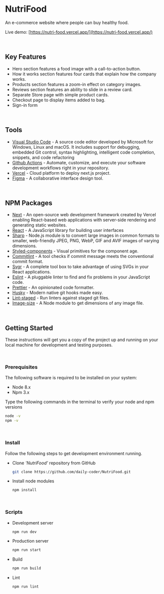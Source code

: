 # NutriFood

An e-commerce website where people can buy healthy food.

Live demo: [https://nutri-food.vercel.app/](https://nutri-food.vercel.app/)

<br/>

## Key Features

* Hero section features a food image with a call-to-action button.
* How it works section features four cards that explain how the company works.
* Products section features a zoom-in effect on category images.
* Reviews section features an ability to slide in a review card.
* Separate Store page with simple product cards.
* Checkout page to display items added to bag.
* Sign-in form

<br />

## Tools

* [Visual Studio Code](https://code.visualstudio.com/) - A source code editor developed by Microsoft for Windows, Linux and macOS. It includes support for debugging, embedded Git control, syntax highlighting, intelligent code completion, snippets, and code refactoring
* [Github Actions](https://docs.github.com/en/actions) - Automate, customize, and execute your software development workflows right in your repository.
* [Vercel](https://vercel.com/) - Cloud platform to deploy next.js project.
* [Figma](https://www.figma.com/) - A collaborative interface design tool.

<br />

## NPM Packages

* [Next](https://nextjs.org/) - An open-source web development framework created by Vercel enabling React-based web applications with server-side rendering and generating static websites.
* [React](https://reactjs.org/) - A JavaScript library for building user interfaces
* [Sharp](https://sharp.pixelplumbing.com/) - Node.js module is to convert large images in common formats to smaller, web-friendly JPEG, PNG, WebP, GIF and AVIF images of varying dimensions.
* [Styled-components](https://styled-components.com/) - Visual primitives for the component age.
* [Commitlint](https://commitlint.js.org/) - A tool checks if commit message meets the conventional commit format.
* [Svgr](https://react-svgr.com/) - A complete tool box to take advantage of using SVGs in your React applications.
* [Eslint](https://eslint.org/) - A pluggable linter to find and fix problems in your JavaScript code.
* [Prettier](https://prettier.io/) - An opinionated code formatter.
* [Husky](https://typicode.github.io/husky) - Modern native git hooks made easy.
* [Lint-staged](https://github.com/okonet/lint-staged) -  Run linters against staged git files.
* [Image-size](https://github.com/image-size/image-size) - A Node module to get dimensions of any image file.

<br />

## Getting Started

These instructions will get you a copy of the project up and running on your local machine for development and testing purposes.

<br />

### Prerequisites

The following software is required to be installed on your system:

* Node 8.x
* Npm 3.x

Type the following commands in the terminal to verify your node and npm versions

```bash
node -v
npm -v
```

<br />

### Install

Follow the following steps to get development environment running.

* Clone _'NutriFood'_ repository from GitHub

  ```bash
  git clone https://github.com/daily-coder/NutriFood.git
  ```

* Install node modules

   ```bash
   npm install
   ```

<br />

### Scripts

* Development server

  ```bash
  npm run dev
  ```

* Production server

  ```bash
  npm run start
  ```

* Build

  ```bash
  npm run build
  ```

* Lint

  ```bash
  npm run lint
  ```